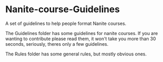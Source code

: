 # Nanite-course-Guidelines
A set of guidelines to help people format Nanite courses.

The Guidelines folder has some guidelines for nanite courses. If you are wanting to contribute please read them, it won't take you more than 30 seconds, seriously, theres only a few guidelines.

The Rules folder has some general rules, but mostly obvious ones.
